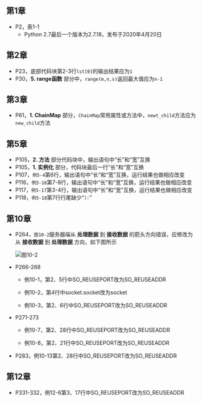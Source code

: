 ## 第1章

- P2，表1-1
  - Python 2.7最后一个版本为2.7.18，发布于2020年4月20日

## 第2章

- P23，底部代码块第2-3行`lst[0]`的输出结果应为`1`
- P30，__5. range函数__ 部分中，`range(m,n,s)`返回最大值应为`n-1`

## 第3章

- P61，__1. ChainMap__ 部分，`ChainMap`常用属性或方法中，`newt_child`方法应为`new_child`方法

## 第5章

- P105，__2. 方法__ 部分代码块中，输出语句中“长”和“宽”互换
- P105，__1. 实例化__ 部分，代码块最后一行“长”和“宽”互换
- P107，`例5-4`第6行，输出语句中“长”和“宽”互换，运行结果也做相应改变
- P116，`例5-16`第7-8行，输出语句中“长”和“宽”互换，运行结果也做相应改变
- P117，`例5-17`第3-4行，输出语句中“长”和“宽”互换，运行结果也做相应改变
- P118，`例5-18`第7行行尾缺少“`):`”

## 第10章

- P264，`图10-2`服务器端从 __处理数据__ 到 __接收数据__ 的箭头方向错误，应修改为从 __接收数据__ 到 __处理数据__ 方向，如下图所示

  ![图10-2](./notebook_slides/figures/fig10-2.png)

- P266-268

  - 例10-1，第2、5行中SO_REUSEPORT改为SO_REUSEADDR

  - 例10-2，第4行中socket.socket改为socket

  - 例10-3，第2、6行中SO_REUSEPORT改为SO_REUSEADDR

- P271-273

  - 例10-7，第2、28行中SO_REUSEPORT改为SO_REUSEADDR

  - 例10-8，第2、21行中SO_REUSEPORT改为SO_REUSEADDR

- P283，例10-13第2、28行中SO_REUSEPORT改为SO_REUSEADDR

## 第12章

- P331-332，例12-6第3、17行中SO_REUSEPORT改为SO_REUSEADDR
